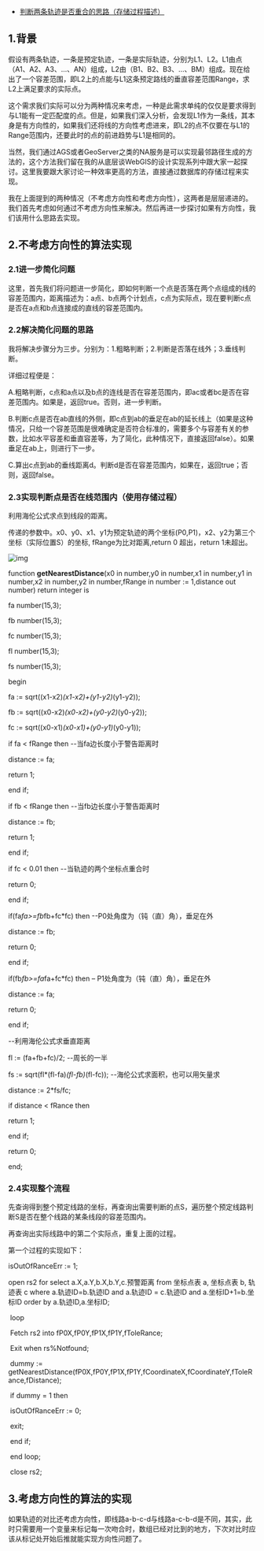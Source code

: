 - [判断两条轨迹是否重合的思路（存储过程描述）](https://www.cnblogs.com/naaoveGIS/p/4101197.html)

## 1.背景

假设有两条轨迹，一条是预定轨迹，一条是实际轨迹，分别为L1、L2。L1由点（A1、A2、A3、...、AN）组成，L2由（B1、B2、B3、…、BM）组成。现在给出了一个容差范围，即L2上的点能与L1这条预定路线的垂直容差范围Range，求L2上满足要求的实际点。

这个需求我们实际可以分为两种情况来考虑，一种是此需求单纯的仅仅是要求得到与L1能有一定匹配度的点。但是，如果我们深入分析，会发现L1作为一条线，其本身是有方向性的，如果我们还将线的方向性考虑进来，即L2的点不仅要在与L1的Range范围内，还要此时的点的前进趋势与L1是相同的。

当然，我们通过AGS或者GeoServer之类的NA服务是可以实现最邻路径生成的方法的，这个方法我们留在我的从底层谈WebGIS的设计实现系列中跟大家一起探讨。这里我要跟大家讨论一种效率更高的方法，直接通过数据库的存储过程来实现。

我在上面提到的两种情况（不考虑方向性和考虑方向性），这两者是层层递进的。我们首先考虑如何通过不考虑方向性来解决。然后再进一步探讨如果有方向性，我们该用什么思路去实现。

## 2.不考虑方向性的算法实现

### 2.1进一步简化问题

这里，首先我们将问题进一步简化，即如何判断一个点是否落在两个点组成的线的容差范围内，距离描述为：a点、b点两个计划点，c点为实际点，现在要判断c点是否在a点和b点连接成的直线的容差范围内。

### 2.2解决简化问题的思路

我将解决步骤分为三步。分别为：1.粗略判断；2.判断是否落在线外；3.垂线判断。

详细过程便是：

A.粗略判断，c点和a点以及b点的连线是否在容差范围内，即ac或者bc是否在容差范围内。如果是，返回true。否则，进一步判断。

B.判断c点是否在ab直线的外侧，即c点到ab的垂足在ab的延长线上（如果是这种情况，只给一个容差范围是很难确定是否符合标准的，需要多个与容差有关的参数，比如水平容差和垂直容差等，为了简化，此种情况下，直接返回false）。如果垂足在ab上，则进行下一步。

C.算出c点到ab的垂线距离d。判断d是否在容差范围内，如果在，返回true；否则，返回false。

### 2.3实现判断点是否在线范围内（使用存储过程）

利用海伦公式求点到线段的距离。

传递的参数中。x0、y0、x1、y1为预定轨迹的两个坐标(P0,P1)，x2、y2为第三个坐标（实际位置S）的坐标, fRange为比对距离,return 0 超出，return 1未超出。

 ![img](https://images0.cnblogs.com/blog/656746/201411/161242543062781.jpg)          

function **getNearestDistance**(x0 in  number,y0 in number,x1 in number,y1 in number,x2 in number,y2 in  number,fRange in number := 1,distance out number) return integer is 

  fa number(15,3);

  fb number(15,3);

  fc number(15,3);

  fl number(15,3);

  fs number(15,3);

 begin

  fa := sqrt((x1-x2)*(x1-x2)+(y1-y2)*(y1-y2));

  fb := sqrt((x0-x2)*(x0-x2)+(y0-y2)*(y0-y2));

  fc := sqrt((x0-x1)*(x0-x1)+(y0-y1)*(y0-y1));

  if fa < fRange then --当fa边长度小于警告距离时

   distance := fa;

   return 1;

  end if;

  if fb < fRange then --当fb边长度小于警告距离时

   distance := fb;

   return 1;

  end if;

  if fc < 0.01 then --当轨迹的两个坐标点重合时

   return 0;

  end if;

if(fa*fa>=fb*fb+fc*fc) then  --P0处角度为（钝（直）角），垂足在外 

   distance := fb;

   return 0;

end if;  

if(fb*fb>=fa*fa+fc*fc) then – P1处角度为（钝（直）角），垂足在外 

   distance := fa;

   return 0;

  end if; 

  --利用海伦公式求垂直距离

  fl := (fa+fb+fc)/2;   --周长的一半   

fs := sqrt(fl*(fl-fa)*(fl-fb)*(fl-fc));  --海伦公式求面积，也可以用矢量求   

  distance := 2*fs/fc; 

  if distance < fRance then

   return 1;

  end if;

  return 0;

 end;

### 2.4实现整个流程

先查询得到整个预定线路的坐标，再查询出需要判断的点S，遍历整个预定线路判断S是否在整个线路的某条线段的容差范围内。

再查询出实际线路中的第二个实际点，重复上面的过程。

第一个过程的实现如下：

 

isOutOfRanceErr := 1;

open rs2 for select a.X,a.Y,b.X,b.Y,c.预警距离 from 坐标点表 a,  坐标点表 b, 轨迹表 c where a.轨迹ID=b.轨迹ID  and a.轨迹ID = c.轨迹ID and  a.坐标ID+1=b.坐标ID order by a.轨迹ID,a.坐标ID;

​    loop

​     Fetch rs2 into fP0X,fP0Y,fP1X,fP1Y,fToleRance;

​     Exit when rs%Notfound;

​      dummy := getNearestDistance(fP0X,fP0Y,fP1X,fP1Y,fCoordinateX,fCoordinateY,fToleRance,fDistance);

​      if dummy = 1 then

​       isOutOfRanceErr := 0;

​       exit;

​      end if;

​     end loop;

​    close rs2; 

 

## 3.考虑方向性的算法的实现

如果轨迹的对比还考虑方向性，即线路a-b-c-d与线路a-c-b-d是不同，其实，此时只需要用一个变量来标记每一次吻合时，数组已经对比到的地方，下次对比时应该从标记处开始后推就能实现方向性问题了。